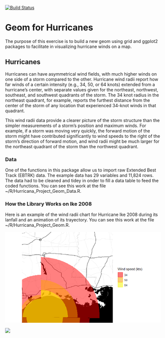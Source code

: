 <!-- badges: start -->

[![Build Status](https://travis-ci.com/egarx/GeomHurricane.svg?branch=main)](https://travis-ci.com/egarx/GeomHurricane)

<!-- badges: end -->


# Geom for Hurricanes

The purpose of this exercise is to build a new geom using grid and
ggplot2 packages to facilitate in visualizing hurricane winds on a
map.

## Hurricanes

Hurricanes can have asymmetrical wind fields, with much higher winds on
one side of a storm compared to the other. Hurricane wind radii report
how far winds of a certain intensity (e.g., 34, 50, or 64 knots)
extended from a hurricane’s center, with separate values given for the
northeast, northwest, southeast, and southwest quadrants of the storm.
The 34 knot radius in the northeast quadrant, for example, reports the
furthest distance from the center of the storm of any location that
experienced 34-knot winds in that quadrant.

This wind radii data provide a clearer picture of the storm structure
than the simpler measurements of a storm’s position and maximum winds.
For example, if a storm was moving very quickly, the forward motion of
the storm might have contributed significantly to wind speeds to the
right of the storm’s direction of forward motion, and wind radii might
be much larger for the northeast quadrant of the storm than the
northwest quadrant.

### Data

One of the functions in this package allow us to import raw Extended
Best Track (EBTRK) data. The example data has 29 variables and 11,824 rows. 
The data had to be cleaned and tidey in onder to fill a data table to feed 
the coded functions. You can see this work at the 
file ~/R/Hurricana_Project_Geom_Data.R.

### How the Library Works on Ike 2008

Here is an example of the wind radii chart for Hurricane Ike 2008 during its lanfall and
an animation of its trayectory. You can see this work at the 
file ~/R/Hurricana_Project_Geom.R.

![](Figures/Ike_example.png)<!-- -->




![   ](Figures/Ike_example.gif)<!-- -->
